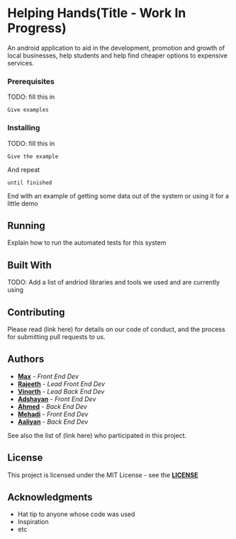 # Helping Hands(Title - Work In Progress)

An android application to aid in the development, promotion and growth of local businesses, help students and help find cheaper options to expensive services.

### Prerequisites

TODO: fill this in

```
Give examples
```

### Installing

TODO: fill this in

```
Give the example
```

And repeat

```
until finished
```

End with an example of getting some data out of the system or using it for a little demo

## Running

Explain how to run the automated tests for this system

## Built With

TODO: Add a list of andriod libraries and tools we used and are currently using

## Contributing

Please read (link here) for details on our code of conduct, and the process for submitting pull requests to us.

## Authors

* **[Max](https://github.com/MaxBelleville)** - *Front End Dev*
* **[Rajeeth](https://github.com/McRaj)** - *Lead Front End Dev*
* **[Vinorth](https://github.com/vinorth)** - *Lead Back End Dev*
* **[Adshayan](https://github.com/adshayanB)** - *Front End Dev*
* **[Ahmed](https://github.com/KingSomaan12)** - *Back End Dev*
* **[Mehadi](https://github.com/KnightOfHonour12)** - *Front End Dev*
* **[Aaliyan](https://github.com/Ayylien8)** - *Back End Dev*

See also the list of (link here) who participated in this project.

## License

This project is licensed under the MIT License - see the **[LICENSE](https://github.com/MaxBelleville/t6labs-service-app/blob/master/LICENSE)**

## Acknowledgments

* Hat tip to anyone whose code was used
* Inspiration
* etc
